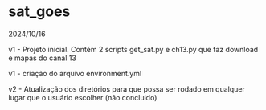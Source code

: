 # sat_goes

2024/10/16 

v1 - Projeto inicial. Contém 2 scripts get_sat.py e ch13.py que faz download e mapas do canal 13

v1 - criação do arquivo environment.yml

v2 - Atualização dos diretórios para que possa ser rodado em qualquer lugar que o usuário escolher (não concluido)


